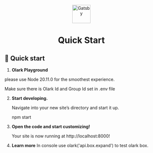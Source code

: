 <p align="center">
  <a href="https://www.gatsbyjs.com/?utm_source=starter&utm_medium=readme&utm_campaign=minimal-starter">
    <img alt="Gatsby" src="https://www.gatsbyjs.com/Gatsby-Monogram.svg" width="60" />
  </a>
</p>
<h1 align="center">
  Quick Start
</h1>

## 🚀 Quick start

1.  **Olark Playground**

please use Node 20.11.0 for the smoothest experience.

Make sure there is Olark Id and Group Id set in .env file

2.  **Start developing.**

    Navigate into your new site’s directory and start it up.

    npm start

3.  **Open the code and start customizing!**

    Your site is now running at http://localhost:8000!

4.  **Learn more**
    In console use olark('api.box.expand') to test olark box.
